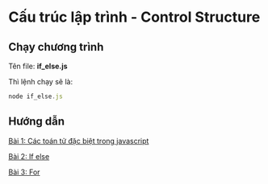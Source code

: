 # Cấu trúc lập trình - Control Structure

## Chạy chương trình


Tên file: **if_else.js**

Thì lệnh chạy sẽ là:

```javascript
node if_else.js
```

## Hướng dẫn

[Bài 1: Các toán tử đặc biệt trong javascript](https://github.com/TechMaster/JavaScriptByExamples/tree/master/cautruc_laptrinh/cac_toan_tu_dac_biet.md)

[Bài 2: If else](https://github.com/TechMaster/JavaScriptByExamples/tree/master/cautruc_laptrinh/if_else.md)

[Bài 3: For](https://github.com/TechMaster/JavaScriptByExamples/tree/master/cautruc_laptrinh/for.md)
